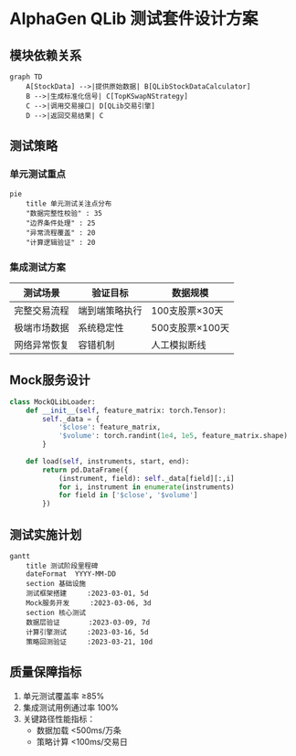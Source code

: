 # AlphaGen QLib 测试套件设计方案

## 模块依赖关系
```mermaid
graph TD
    A[StockData] -->|提供原始数据| B[QLibStockDataCalculator]
    B -->|生成标准化信号| C[TopKSwapNStrategy]
    C -->|调用交易接口| D[QLib交易引擎]
    D -->|返回交易结果| C
```

## 测试策略
### 单元测试重点
```mermaid
pie
    title 单元测试关注点分布
    "数据完整性校验" : 35
    "边界条件处理" : 25
    "异常流程覆盖" : 20
    "计算逻辑验证" : 20
```

### 集成测试方案
| 测试场景 | 验证目标 | 数据规模 |
|---------|---------|---------|
| 完整交易流程 | 端到端策略执行 | 100支股票×30天 |
| 极端市场数据 | 系统稳定性 | 500支股票×100天 |
| 网络异常恢复 | 容错机制 | 人工模拟断线 |

## Mock服务设计
```python
class MockQLibLoader:
    def __init__(self, feature_matrix: torch.Tensor):
        self._data = {
            '$close': feature_matrix,
            '$volume': torch.randint(1e4, 1e5, feature_matrix.shape)
        }
    
    def load(self, instruments, start, end):
        return pd.DataFrame({
            (instrument, field): self._data[field][:,i] 
            for i, instrument in enumerate(instruments)
            for field in ['$close', '$volume']
        })
```

## 测试实施计划
```mermaid
gantt
    title 测试阶段里程碑
    dateFormat  YYYY-MM-DD
    section 基础设施
    测试框架搭建     :2023-03-01, 5d
    Mock服务开发     :2023-03-06, 3d
    section 核心测试
    数据层验证       :2023-03-09, 7d
    计算引擎测试     :2023-03-16, 5d
    策略回测验证     :2023-03-21, 10d
```

## 质量保障指标
1. 单元测试覆盖率 ≥85%
2. 集成测试用例通过率 100%
3. 关键路径性能指标：
   - 数据加载 <500ms/万条
   - 策略计算 <100ms/交易日